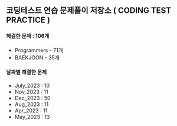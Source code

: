 ## 코딩테스트 연습 문제풀이 저장소 ( CODING TEST PRACTICE )
#### 해결한 문제 : 106개
- Programmers - 71개
- BAEKJOON - 35개

#### 날짜별 해결한 문제 
- July_2023 : 10
- Nov_2023 : 11
- Dec_2023 : 50
- Aug_2023 : 11
- Apr_2023 : 11
- May_2023 : 13


